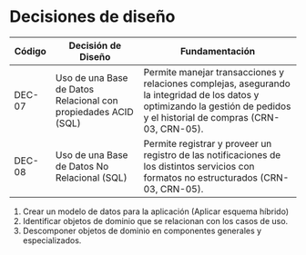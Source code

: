# Decisiones de diseño

| Código | Decisión de Diseño                       | Fundamentación                                                                                                                                              |
|--------|------------------------------------------|-------------------------------------------------------------------------------------------------------------------------------------------------------------|
| DEC-07  | Uso de una Base de Datos Relacional con propiedades ACID (SQL)            | Permite manejar transacciones y relaciones complejas, asegurando la integridad de los datos y optimizando la gestión de pedidos y el historial de compras (CRN-03, CRN-05).                                                 |
| DEC-08  | Uso de una Base de Datos No Relacional (SQL)            | Permite registrar y proveer un registro de las notificaciones de los distintos servicios con formatos no estructurados (CRN-03, CRN-05).                                                 |


1. Crear un modelo de datos para la aplicación (Aplicar esquema híbrido)
2. Identificar objetos de dominio que se relacionan con los casos de uso.
3. Descomponer objetos de dominio en componentes generales y especializados.